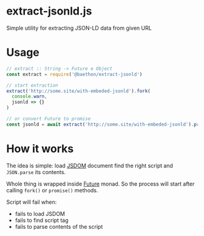 # extract-jsonld.js
Simple utility for extracting JSON-LD data from given URL

# Usage

```js
// extract :: String -> Future e Object
const extract = require('@baethon/extract-jsonld')

// start extraction
extract('http://some.site/with-embeded-jsonld').fork(
  console.warn,
  jsonld => {}
)

// or convert Future to promise
const jsonld = await extract('http://some.site/with-embeded-jsonld').promise()

```

# How it works

The idea is simple: load [JSDOM](https://github.com/jsdom/jsdom) document find the right script and `JSON.parse` its contents.

Whole thing is wrapped inside [Future](https://github.com/fluture-js/Fluture) monad. So the process will start after calling `fork()` or `promise()` methods.

Script will fail when:

* fails to load JSDOM
* fails to find script tag
* fails to parse contents of the script